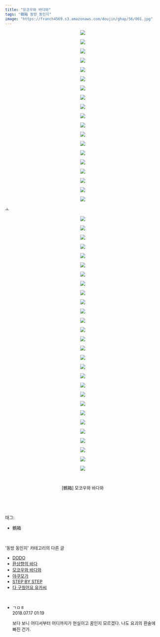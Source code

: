 ```yaml
---
title: "모코우와 바다와"
tags: "鵺箱 동방_동인지"
image: "https://franch4569.s3.amazonaws.com/doujin/ghap/56/001.jpg"
---
```

<div class="article">
<p style="text-align: center; clear: none; float: none;"><img src="{{ site.imgserver2 }}/ghap/56/001.jpg"/></p>
<p style="text-align: center; clear: none; float: none;"><img src="{{ site.imgserver2 }}/ghap/56/002.jpg"/></p>
<p style="text-align: center; clear: none; float: none;"><img src="{{ site.imgserver2 }}/ghap/56/003.jpg"/></p>
<p style="text-align: center; clear: none; float: none;"><img src="{{ site.imgserver2 }}/ghap/56/004.jpg"/></p>
<p style="text-align: center; clear: none; float: none;"><img src="{{ site.imgserver2 }}/ghap/56/005.jpg"/></p>
<p style="text-align: center; clear: none; float: none;"><img src="{{ site.imgserver2 }}/ghap/56/006.jpg"/></p>
<p style="text-align: center; clear: none; float: none;"><img src="{{ site.imgserver2 }}/ghap/56/007.jpg"/></p>
<p style="text-align: center; clear: none; float: none;"><img src="{{ site.imgserver2 }}/ghap/56/008.jpg"/></p>
<p style="text-align: center; clear: none; float: none;"><img src="{{ site.imgserver2 }}/ghap/56/009.jpg"/></p>
<p style="text-align: center; clear: none; float: none;"><img src="{{ site.imgserver2 }}/ghap/56/010.jpg"/></p>
<p style="text-align: center; clear: none; float: none;"><img src="{{ site.imgserver2 }}/ghap/56/011.jpg"/></p>
<p style="text-align: center; clear: none; float: none;"><img src="{{ site.imgserver2 }}/ghap/56/012.jpg"/></p>
<p style="text-align: center; clear: none; float: none;"><img src="{{ site.imgserver2 }}/ghap/56/013.jpg"/></p>
<p style="text-align: center; clear: none; float: none;"><img src="{{ site.imgserver2 }}/ghap/56/014.jpg"/></p>
<p style="text-align: center; clear: none; float: none;"><img src="{{ site.imgserver2 }}/ghap/56/015.jpg"/></p>
<p style="text-align: center; clear: none; float: none;"><img src="{{ site.imgserver2 }}/ghap/56/016.jpg"/></p>
<p style="text-align: center; clear: none; float: none;"><img src="{{ site.imgserver2 }}/ghap/56/017.jpg"/></p>
<p style="text-align: center; clear: none; float: none;"><img src="{{ site.imgserver2 }}/ghap/56/018.jpg"/></p>
<p style="text-align: center; clear: none; float: none;"><img src="{{ site.imgserver2 }}/ghap/56/019.jpg"/></p>
<p>ㅗ</p>
<p style="text-align: center; clear: none; float: none;"><img src="{{ site.imgserver2 }}/ghap/56/020.jpg"/></p>
<p style="text-align: center; clear: none; float: none;"><img src="{{ site.imgserver2 }}/ghap/56/021.jpg"/></p>
<p style="text-align: center; clear: none; float: none;"><img src="{{ site.imgserver2 }}/ghap/56/022.jpg"/></p>
<p style="text-align: center; clear: none; float: none;"><img src="{{ site.imgserver2 }}/ghap/56/023.jpg"/></p>
<p style="text-align: center; clear: none; float: none;"><img src="{{ site.imgserver2 }}/ghap/56/024.jpg"/></p>
<p style="text-align: center; clear: none; float: none;"><img src="{{ site.imgserver2 }}/ghap/56/025.jpg"/></p>
<p style="text-align: center; clear: none; float: none;"><img src="{{ site.imgserver2 }}/ghap/56/026.jpg"/></p>
<p style="text-align: center; clear: none; float: none;"><img src="{{ site.imgserver2 }}/ghap/56/027.jpg"/></p>
<p style="text-align: center; clear: none; float: none;"><img src="{{ site.imgserver2 }}/ghap/56/028.jpg"/></p>
<p style="text-align: center; clear: none; float: none;"><img src="{{ site.imgserver2 }}/ghap/56/029.jpg"/></p>
<p style="text-align: center; clear: none; float: none;"><img src="{{ site.imgserver2 }}/ghap/56/030.jpg"/></p>
<p style="text-align: center; clear: none; float: none;"><img src="{{ site.imgserver2 }}/ghap/56/031.jpg"/></p>
<p style="text-align: center; clear: none; float: none;"><img src="{{ site.imgserver2 }}/ghap/56/032.jpg"/></p>
<p style="text-align: center; clear: none; float: none;"><img src="{{ site.imgserver2 }}/ghap/56/033.jpg"/></p>
<p style="text-align: center; clear: none; float: none;"><img src="{{ site.imgserver2 }}/ghap/56/034.jpg"/></p>
<p style="text-align: center; clear: none; float: none;"><img src="{{ site.imgserver2 }}/ghap/56/035.jpg"/></p>
<p style="text-align: center; clear: none; float: none;"><img src="{{ site.imgserver2 }}/ghap/56/036.jpg"/></p>
<p style="text-align: center; clear: none; float: none;"><img src="{{ site.imgserver2 }}/ghap/56/037.jpg"/></p>
<p style="text-align: center; clear: none; float: none;"><img src="{{ site.imgserver2 }}/ghap/56/038.jpg"/></p>
<p style="text-align: center; clear: none; float: none;"><img src="{{ site.imgserver2 }}/ghap/56/039.jpg"/></p>
<p style="text-align: center; clear: none; float: none;"><img src="{{ site.imgserver2 }}/ghap/56/040.jpg"/></p>
<p style="text-align: center; clear: none; float: none;"><img src="{{ site.imgserver2 }}/ghap/56/041.jpg"/></p>
<p style="text-align: center; clear: none; float: none;"><img src="{{ site.imgserver2 }}/ghap/56/042.jpg"/></p>
<p style="text-align: center; clear: none; float: none;"><img src="{{ site.imgserver2 }}/ghap/56/043.jpg"/></p>
<p style="text-align: center; clear: none; float: none;"><img src="{{ site.imgserver2 }}/ghap/56/044.jpg"/></p>
<p style="text-align: center; clear: none; float: none;"><img src="{{ site.imgserver2 }}/ghap/56/045.jpg"/></p>
<p style="text-align: center; clear: none; float: none;"><img src="{{ site.imgserver2 }}/ghap/56/046.jpg"/></p>
<p style="text-align: center; clear: none; float: none;"><img src="{{ site.imgserver2 }}/ghap/56/047.jpg"/></p>
<p style="text-align: center; clear: none; float: none;"><br/></p>
<p style="text-align: center; clear: none; float: none;">[鵺箱] 모코우와 바다와</p>
<p style="text-align: center; clear: none; float: none;"><br/></p>
</div><br/>
<div class="tagTrail">
<p>태그: </p>
<ul>
<li>鵺箱</li>
</ul>
</div><br/>
<div class="another">
<p>'동방 동인지' 카테고리의 다른 글</p>
<ul>
<li><a href="/ghap_59">DODO</a></li>
<li><a href="/ghap_58">환상향의 바다</a></li>
<li><a href="/ghap_56">모코우와 바다와</a></li>
<li><a href="/ghap_55">야쿠모가</a></li>
<li><a href="/ghap_53">STEP BY STEP</a></li>
<li><a href="/ghap_52">다 구웠어요 유카씨</a></li>
</ul>
</div><br/>
<div class="cb_module cb_fluid">
<div class="cb_wrt cb_profile">
<div class="comment">
<ul>
<li class="cb_thumb_off" id="comment15288248">
<div class="cb_comment_area">
<div class="cb_info_area">
<div class="cb_section">
<span class="cb_nick_name">ㄱㅁㅎ</span>
</div>
<div class="cb_section">
<span class="cb_date">2018.07.17 01:19 </span>
</div>
</div>
<div class="cb_dsc_comment">
<p class="cb_dsc">
											보다 보니 어디서부터 어디까지가 현실이고 꿈인지 모르겠다. 나도 요괴의 환술에 빠진 건가.
										</p>
</div>
</div></li>
</ul>
</div>
</div><!-- commentList close -->
</div><br/>
